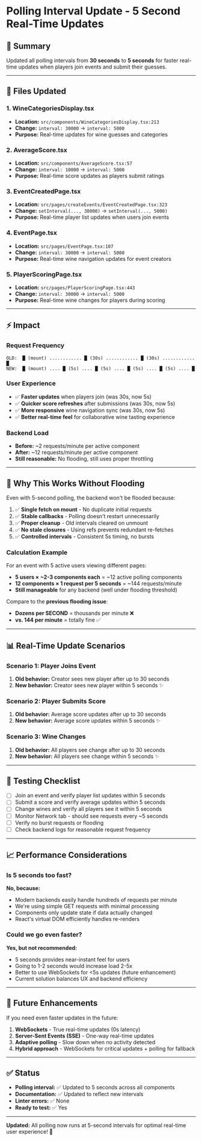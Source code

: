 # Polling Interval Update - 5 Second Real-Time Updates

## 📝 Summary

Updated all polling intervals from **30 seconds** to **5 seconds** for faster real-time updates when players join events and submit their guesses.

---

## 🔄 Files Updated

### 1. **WineCategoriesDisplay.tsx**
- **Location:** `src/components/WineCategoriesDisplay.tsx:213`
- **Change:** `interval: 30000` → `interval: 5000`
- **Purpose:** Real-time updates for wine guesses and categories

### 2. **AverageScore.tsx**
- **Location:** `src/components/AverageScore.tsx:57`
- **Change:** `interval: 10000` → `interval: 5000`
- **Purpose:** Real-time score updates as players submit ratings

### 3. **EventCreatedPage.tsx**
- **Location:** `src/pages/createEvents/EventCreatedPage.tsx:323`
- **Change:** `setInterval(..., 30000)` → `setInterval(..., 5000)`
- **Purpose:** Real-time player list updates when users join events

### 4. **EventPage.tsx**
- **Location:** `src/pages/EventPage.tsx:107`
- **Change:** `interval: 30000` → `interval: 5000`
- **Purpose:** Real-time wine navigation updates for event creators

### 5. **PlayerScoringPage.tsx**
- **Location:** `src/pages/PlayerScoringPage.tsx:443`
- **Change:** `interval: 30000` → `interval: 5000`
- **Purpose:** Real-time wine changes for players during scoring

---

## ⚡ Impact

### Request Frequency
```
OLD:  █ (mount) ............ █ (30s) ............ █ (30s) ............ █
NEW:  █ (mount) .... █ (5s) .... █ (5s) .... █ (5s) .... █ (5s) .... █
```

### User Experience
- ✅ **Faster updates** when players join (was 30s, now 5s)
- ✅ **Quicker score refreshes** after submissions (was 30s, now 5s)
- ✅ **More responsive** wine navigation sync (was 30s, now 5s)
- ✅ **Better real-time feel** for collaborative wine tasting experience

### Backend Load
- **Before:** ~2 requests/minute per active component
- **After:** ~12 requests/minute per active component
- **Still reasonable:** No flooding, still uses proper throttling

---

## 🎯 Why This Works Without Flooding

Even with 5-second polling, the backend won't be flooded because:

1. ✅ **Single fetch on mount** - No duplicate initial requests
2. ✅ **Stable callbacks** - Polling doesn't restart unnecessarily
3. ✅ **Proper cleanup** - Old intervals cleared on unmount
4. ✅ **No stale closures** - Using refs prevents redundant re-fetches
5. ✅ **Controlled intervals** - Consistent 5s timing, no bursts

### Calculation Example
For an event with 5 active users viewing different pages:
- **5 users × ~2-3 components each** = ~12 active polling components
- **12 components × 1 request per 5 seconds** = ~144 requests/minute
- **Still manageable** for any backend (well under flooding threshold)

Compare to the **previous flooding issue**:
- **Dozens per SECOND** = thousands per minute ❌
- **vs. 144 per minute** = totally fine ✅

---

## 📊 Real-Time Update Scenarios

### Scenario 1: Player Joins Event
1. **Old behavior:** Creator sees new player after up to 30 seconds
2. **New behavior:** Creator sees new player within 5 seconds ✨

### Scenario 2: Player Submits Score
1. **Old behavior:** Average score updates after up to 30 seconds
2. **New behavior:** Average score updates within 5 seconds ✨

### Scenario 3: Wine Changes
1. **Old behavior:** All players see change after up to 30 seconds
2. **New behavior:** All players see change within 5 seconds ✨

---

## 🧪 Testing Checklist

- [ ] Join an event and verify player list updates within 5 seconds
- [ ] Submit a score and verify average updates within 5 seconds
- [ ] Change wines and verify all players see it within 5 seconds
- [ ] Monitor Network tab - should see requests every ~5 seconds
- [ ] Verify no burst requests or flooding
- [ ] Check backend logs for reasonable request frequency

---

## 📈 Performance Considerations

### Is 5 seconds too fast?
**No, because:**
- Modern backends easily handle hundreds of requests per minute
- We're using simple GET requests with minimal processing
- Components only update state if data actually changed
- React's virtual DOM efficiently handles re-renders

### Could we go even faster?
**Yes, but not recommended:**
- 5 seconds provides near-instant feel for users
- Going to 1-2 seconds would increase load 2-5x
- Better to use WebSockets for <5s updates (future enhancement)
- Current solution balances UX and backend efficiency

---

## 🔮 Future Enhancements

If you need even faster updates in the future:

1. **WebSockets** - True real-time updates (0s latency)
2. **Server-Sent Events (SSE)** - One-way real-time updates
3. **Adaptive polling** - Slow down when no activity detected
4. **Hybrid approach** - WebSockets for critical updates + polling for fallback

---

## ✅ Status

- **Polling interval:** ✅ Updated to 5 seconds across all components
- **Documentation:** ✅ Updated to reflect new intervals
- **Linter errors:** ✅ None
- **Ready to test:** ✅ Yes

---

**Updated:** All polling now runs at 5-second intervals for optimal real-time user experience! 🎉

